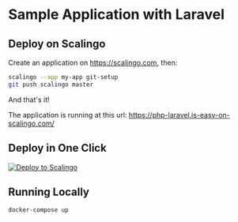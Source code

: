 # Sample Application with Laravel

## Deploy on Scalingo

Create an application on https://scalingo.com, then:

```sh
scalingo --app my-app git-setup
git push scalingo master
```

And that's it!

The application is running at this url: https://php-laravel.is-easy-on-scalingo.com/

## Deploy in One Click

[![Deploy to Scalingo](https://cdn.scalingo.com/deploy/button.svg)](https://dashboard.scalingo.com/create/app?source=https://github.com/Scalingo/sample-php-laravel#master)

## Running Locally

```sh
docker-compose up
```

